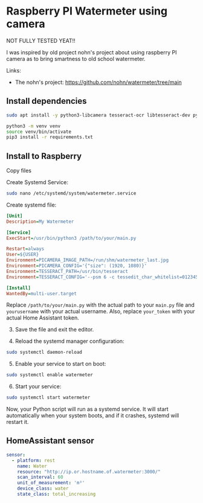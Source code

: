 # Raspberry PI Watermeter using camera

NOT FULLY TESTED YEAT!!

I was inspired by old project nohn's project about using raspberry PI camera as to bring smartness to old school watermeter. 

Links:
* The nohn's project: https://github.com/nohn/watermeter/tree/main

## Install dependencies

```bash
sudo apt install -y python3-libcamera tesseract-ocr libtesseract-dev python3-pyqt5 python3-prctl libatlas-base-dev ffmpeg python3-pip
```

```bash
python3 -m venv venv
source venv/bin/activate 
pip3 install -r requirements.txt
```

## Install to Raspberry

Copy files

Create Systemd Service:

```bash
sudo nano /etc/systemd/system/watermeter.service
```

Create systemd file:

```ini
[Unit]
Description=My Watermeter

[Service]
ExecStart=/usr/bin/python3 /path/to/your/main.py

Restart=always
User=${USER}
Environment=PICAMERA_IMAGE_PATH=/run/shm/watermeter_last.jpg
Environment=PICAMERA_CONFIG='{"size": (1920, 1080)}'
Environment=TESSERACT_PATH=/usr/bin/tesseract
Environment=TESSERACT_CONFIG='--psm 6 -c tessedit_char_whitelist=0123456789'

[Install]
WantedBy=multi-user.target
```

Replace `/path/to/your/main.py` with the actual path to your `main.py` file and `yourusername` with your actual username. Also, replace `your_token` with your actual Home Assistant token.

3. Save the file and exit the editor.

4. Reload the systemd manager configuration:

```bash
sudo systemctl daemon-reload
```

5. Enable your service to start on boot:

```bash
sudo systemctl enable watermeter
```

6. Start your service:

```bash
sudo systemctl start watermeter
```

Now, your Python script will run as a systemd service. It will start automatically when your system boots, and if it crashes, systemd will restart it.

## HomeAssistant sensor

```yaml
sensor:
  - platform: rest
    name: Water
    resource: "http://ip.or.hostname.of.watermeter:3000/"
    scan_interval: 60
    unit_of_measurement: 'm³'
    device_class: water
    state_class: total_increasing
```
